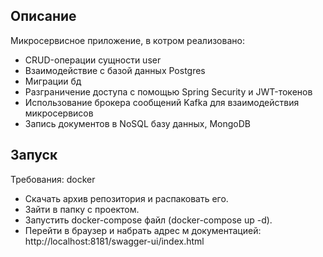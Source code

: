 ## Описание
Микросервисное приложение, в котром реализовано:
- CRUD-операции сущности user
- Взаимодействие с базой данных Postgres
- Миграции бд
- Разграничение доступа с помощью Spring Security и JWT-токенов
- Использование брокера сообщений Kafka для взаимодействия микросервисов
- Запись документов в NoSQL базу данных, MongoDB

## Запуск
Требования: docker
- Скачать архив репозитория и распаковать его.
- Зайти в папку с проектом.
- Запустить docker-compose файл (docker-compose up -d).
- Перейти в браузер и набрать адрес м документацией: http://localhost:8181/swagger-ui/index.html
